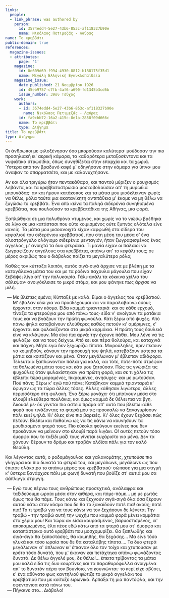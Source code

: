 ```yaml
---
links:
  people:
  - link_phrase: was authored by
    person:
      id: 3574edd4-5e27-43b6-853c-af118327b90e
      name: Νικόλαος Πετιμεζάς - Λαύρας
name: Το κρεββάτι
public-domain: true
references:
  magazine-issues:
  - attributes:
      page: '1'
    magazine:
      id: 0e609d69-f994-4930-8812-b188175f35d1
      name: Μεγάλη Ελληνική Εγκυκλοπαίδεια
    magazine_issue:
      date_published: 21 Νοεμβρίου 1926
      id: 45eb9757-c7fb-4af6-a690-fd1345b3cd6b
      issue_number: 39ον Τεύχος
    work:
      authors:
      - id: 3574edd4-5e27-43b6-853c-af118327b90e
        name: Νικόλαος Πετιμεζάς - Λαύρας
      id: fa9cbb72-16a2-415c-8e1a-2858f09d666c
      name: Το κρεββάτι
      type: Διήγημα
title: Το κρεββάτι
type: Διήγημα
---
```


<main class="content" itemprop="text">
<p>Οι άνθρωποι με φιλοξένησαν όσο μπορούσαν καλύτερα· μούδοσαν την πιο προσηλιακή κι' αερική κάμαρα, τα καθαρότερα
μεταξοσέντονα και τα νυφιάτικα στρωσίδια, όπως συνηθίζεται στην επαρχία και τα χωριά. Ύστερα από τον βραδυνό καφέ μ'
οδηγήσανε στην κάμαρα για ύπνο· μου άναψαν το σπαρματσέτο, και με καλονυχτήσανε.</p>

<p>Αν και όλα τριγύρω ήταν πεντακάθαρα, και παντού μύριζεν ο ρουχισμός λεβάντα, και τα κρεββατοστρώσια μοσκοβολούσαν απ' τη
μυρωδιά μπουγάδας· αν και ήμουν κατάκοπος και τα μάτια μου μισόκλειναν χωρίς να θέλω, μόλα ταύτα μια ακατανίκητη
αντιπάθεια μ' έκαμε να μη θέλω να ζυγώσω το κρεββάτι. Ένα από κείνα τα παληά σιδερένια συνηθισμένα κρεββάτια, που
πουλούσαν τα κρεββατάδικα της Αθήνας, μια φορά.</p>

<p>Ξαπλώθηκα σε μια πολυθρόνα ντυμένος, και χωρίς να το νιώσω βρέθηκα σε λίγο σε μια κατάστασι που ούτε κοιμισμένος ούτε
ξυπνός ολότελα είνε κανείς. Τα μάτια μου μισοανοιχτά είχαν καρφωθή στα σίδερα του κεφαλιού του σιδερένιου κρεββατιού,
που στη μέση του μέσα σ' ένα ολοστρόγγυλο ολόγιομο σιδερένιο μενταγιόν, ήταν ζωγραφισμένος ένας άγγελος, μ' ανοιχτά τα
δυο φτεράκια. Τι μανία είχαν οι παλαιοί να ζωγραφίζουν αγγέλους στα κρεββάτια, απάνω απ' το κεφάλι τους; σε μέρος
ακριβώς που ο διάβολος παίζει το μεγαλύτερο ρόλο;</p>

<p>Καθώς τον κύτταζα λοιπόν, αυτός σιγά-σιγά άρχισε να με βλέπη με τα καταγάλανα μάτια του και με τα ρόδινα παχουλα μάγουλα
που είχαν ξεβάψει λίγο απ' την πολυκαιρία. Γάλι-αγάλι τα κόκκινα χείλια του σάλεψαν· ανοιγόκλεισε το μικρό στόμα, και
μου φάνηκε πως άρχισε να μιλή.</p>

<ol style="list-style-type: '&mdash; '">
  <li>
    Με βλέπεις εμένα; Κύτταξέ με καλά. Είμαι ο άγγελος του κρεββατιού. Μ' έβαλαν εδώ για να προσδέχουμαι και να
    παραλαβαίνω όσους έρχονται στον κόσμο. Είδα καμμιά τριανταριά· και σε κάθε ερχομό, τίναζα τα φτερούγια μου από πάνω
    τους· είδα ν' ανοίγουν τα ματάκια τους και να βγάζουν την πρώτη φωνούλα. Κάτι ξέρω από ψυχές. Από πάνω ψηλά
    κατεβαίνουν ελεύθερες καθώς πετούν κι' αμέριμνες, κ' έρχονται και φυλακίζονται στα μικρά κορμάκια. Η πρώτη τους
    δουλειά είνε να κλάψουν. Μα είνε πια αργά: την έχουνε πάθει. Μου λένε να τις φυλάξω· και να τους δείχνω. Από κει και
    πέρα θολούρα, και καταχνιά και πάχνη. Μήτε εγώ δεν ξεχωρίζω τίποτα. Μικρούληδες, πριν πέσουν να κοιμηθούν, κάνουν
    την προσευχή του ψηλά, κατεβάζουν ύστερα τα μάτια και κοιτάζουν και μένα. Όταν μεγάλωναν μ' έβλεπαν αδιάφορα.
    Τελευταία ξαπλώνονταν πάλαι για καλά, και τότε, πότε-πότε στρέφαν τα θολωμένα μάτια τους και κάτι μου ζητούσαν. Πώς
    τις γνώριζα τις ψυχούλες όταν φυλακίστηκαν για πρώτη φορά, και σε τι χάλια τις έβλεπα τώρα μαραμένες, πικραμένες,
    ανήσυχες· και με ρωτούσαν. Πού πάνε; Ξέρω κ' εγώ πού πάνε; Κατέβηκαν καμμιά τριανταριά κ' έφυγαν ως τα τώρα άλλες
    τόσες. Άλλες κάθησαν λιγώτερο, άλλες περισσότερο στη φυλακή. Ένα ξέρω μονάχα· ότι μπαίνουν μέσα στο κλουβί ελεύθερα
    πουλάκια, και όμως καμμιά δε θέλει πια να βγη. Άκουσέ με· δε γίνεται πιο αστείο πράμα απ' αυτό που βλέπω κάθε φορά
    που τινάζοντας τα φτερά μου τις προσκαλώ να ξαναγυρίσουν πάλι εκεί ψηλά. Κι' όλες είνε πιο βαρειές. Κι' όλες έχουν
    ξεχάσει πώς πετούν. Βλέπω και παθαίνω ως να τις κάνω να κουνήσουν τα μουδιασμένα φτερά τους. Πιο εύκολα φεύγουν
    εκείνες που δεν προκάνουν να μείνουν στο κλουβί παρά λιγάκι. Ω! αυτές πετούν τόσο όμορφα που το ταξίδι μαζί τους
    γίνεται ευχάριστο για μένα. Δεν τα χάνουν· ξέρουν το δρόμο και τραβάν ολόϊσα πάλι για τον καλό Θεούλη.
  </li>
</ol>

<p>Και λέγοντας αυτά, ο ροδομάγουλος και γαλανομάτης, χτυπούσε πιο γλήγορα και πιο δυνατά τα φτερά του, και μεγάλωνε,
μεγάλωνε ως που έπιασε ολάκαιρο το απάνω μέρος του κρεββατιού· σώπασε για μια στιγμή κ' ύστερα ξανάρχισε πάλι με φωνή
δυνατή που βούϊζε στ' αυτιά μου σα σάπλιγγα στριγγή.</p>

<ol style="list-style-type: '&mdash; '">
  <li>
    Εγώ τους πέρνω τους ανθρώπους προσεχτικά, ανάλαφρα και ταξιδεύουμε ωραία μέσα στον αιθέρα, και πάμε-πάμε... μη με
    ρωτάς όμως πού θα πάμε. Τους κάνω και ξεχνούν σιγά-σιγά όλα όσα ξέρουν αυτού κάτω στον κόσμο που δε θα το ξαναϊδούν
    ποτέ πια! ακούς; ποτέ πια! Το τι τραβώ για να τους κάνω να τον ξεχάσουν δε λέγεται Την τραβώ &ndash; την τραβώ αυτή
    την ψυχήμ που καμμιά φορά μένει κομμάτια στα χέρια μου! Και τώρα αν είσαι κουρασμένος, βαρυοστισμένος, κι'
    αποκαμωμένος, έλα πέσε εδώ κάτω από τα φτερά μου στ' όμορφο και καταπάστρικο αυτό κρεββάτι που μοσχομυρίζει. Θα
    ξαπλωθής και σιγά-σιγά θα ξαποστάσης, θα κοιμηθής, θα ξεχάσης... Μα είνε τόσο γλυκά και τόσο ωραία που δε θα
    καταλάβης τίποτα.... Τα δυο φτερά μεγάλωναν κι' άπλωναν κι' έπιαναν όλο τον τοίχο και χτυπούσαν με κρότο τόσο
    δυνατά, που μ' έκαναν και πετάχτηκα απάνω φωνάζοντας δυνατά. Δε θέλω άγγελέ μου, δε θέλω!... έπειτα τρίβοντας τα
    μάτια μου καλά είδα τις δυο κουρτίνες και τα παραθυρόφυλλα ανοιγμένα απ' το δυνατόν αέρα τον βουνίσιο, να
    κουνιώνται· το κερί είχε σβύσει, κ' ένα αδύνατο φως καντηλιού φώτιζε το μικρό αγγελάκι του κρεββατιού που με κοίταζε
    ειρωνικά. Άρπαξα τη μια παντόφλα, και την σφεντόνισα κατά πάνω του.
  </li>
  <li>Πήγαινε στο... Διάβολο!</li>
</ol>
</main>
